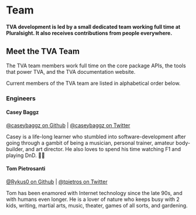 # Team

#### TVA development is led by a small dedicated team working full time at Pluralsight. It also receives contributions from people everywhere.

## Meet the TVA Team

The TVA team members work full time on the core package APIs, the tools that power TVA, and the TVA documentation website.

Current members of the TVA team are listed in alphabetical order below.

### Engineers

#### Casey Baggz

[@caseybaggz on Github](https://github.com/caseybaggz) | [@caseybaggz on Twitter](https://twitter.com/caseybaggz)

Casey is a life-long learner who stumbled into software-development after going through a gambit of being a musician, personal trainer, amateur body-builder, and art director. He also loves to spend his time watching F1 and playing DnD. :mermaid:

#### Tom Pietrosanti

[@Rykus0 on Github](https://github.com/Rykus0) | [@tpietros on Twitter](https://twitter.com/tpietros)

Tom has been enamored with Internet technology since the late 90s, and with humans even longer. He is a lover of nature who keeps busy with 2 kids, writing, martial arts, music, theater, games of all sorts, and gardening.


